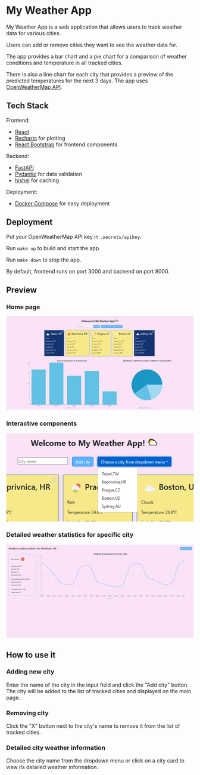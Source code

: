 # My Weather App
My Weather App is a web application that allows users to track weather data for various cities.

Users can add or remove cities they want to see the weather data for.

The app provides a bar chart and a pie chart for a comparison of weather conditions and temperature in all tracked cities.

There is also a line chart for each city that provides a preview of the predicted temperatures for the next 3 days.
The app uses [OpenWeatherMap API](https://openweathermap.org/).

## Tech Stack
Frontend:
- [React](https://react.dev/)
- [Recharts](https://recharts.org/) for plotting
- [React Bootstrap](https://react-bootstrap.netlify.app/) for frontend components

Backend:
- [FastAPI](https://fastapi.tiangolo.com/)
- [Pydantic](https://docs.pydantic.dev/latest/) for data validation
- [hishel](https://hishel.com/) for caching

Deployment:
- [Docker Compose](https://docs.docker.com/compose/) for easy deployment

## Deployment
Put your OpenWeatherMap API key in `.secrets/apikey`.

Run `make up` to build and start the app.

Run `make down` to stop the app.

By default, frontend runs on port 3000 and backend on port 8000.

## Preview
### Home page
![Home page](/images/home_page.png "Home page")
### Interactive components
![Dropdown menu](/images/dropdown_menu.png "Dropdown menu")
### Detailed weather statistics for specific city
![Weather details page](/images/details.png "Weather details")

## How to use it
### Adding new city
Enter the name of the city in the input field and click the "Add city" button. The city will be added to the list of tracked cities and displayed on the main page.

### Removing city
Click the "X" button next to the city's name to remove it from the list of tracked cities.

### Detailed city weather information
Choose the city name from the dropdown menu or click on a city card to view its detailed weather information.